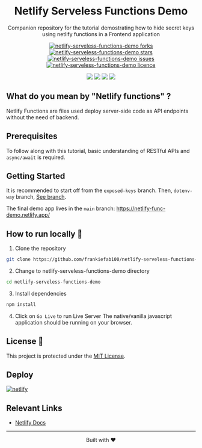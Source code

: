 <div align="center">
 <h1>Netlify Serveless Functions Demo</h1>
 <p>Companion repository for the tutorial demostrating how to hide secret keys using netlify functions in a Frontend application</p>

<p align="center">
<a href="https://github.com/frankiefab100/netlify-serveless-functions-demo/fork" target="blank">
<img src="https://img.shields.io/github/forks/frankiefab100/netlify-serveless-functions-demo?style=flat-square" alt="netlify-serveless-functions-demo forks"/>
</a>
<a href="https://github.com/frankiefab100/netlify-serveless-functions-demo/stargazers" target="blank">
<img src="https://img.shields.io/github/stars/frankiefab100/netlify-serveless-functions-demo?style=flat-square" alt="netlify-serveless-functions-demo stars"/>
</a>
<a href="https://github.com/frankiefab100/netlify-serveless-functions-demo/issues" target="blank">
<img src="https://img.shields.io/github/issues/frankiefab100/netlify-serveless-functions-demo?style=flat-square" alt="netlify-serveless-functions-demo issues"/>
</a>
<a href="https://github.com/frankiefab100/netlify-serveless-functions-demo/blob/main/LICENSE" target="blank">
<img src="https://img.shields.io/github/license/frankiefab100/netlify-serveless-functions-demo?style=flat-square" alt="netlify-serveless-functions-demo licence" />
</a>
</p>

<p>
<img src="https://img.shields.io/badge/HTML5-E34F26?style=for-the-badge&logo=html5&logoColor=white">
<img src="https://img.shields.io/badge/CSS3-1572B6?style=for-the-badge&logo=css3&logoColor=white">
<img src="https://img.shields.io/badge/JavaScript-323330?style=for-the-badge&logo=javascript&logoColor=F7DF1E">
<img src="https://img.shields.io/badge/Netlify-00C7B7?style=for-the-badge&logo=netlify&logoColor=white">
</p>
</div>

## What do you mean by "Netlify functions" ?
Netlify Functions are files used deploy server-side code as API endpoints without the need of backend.

## Prerequisites

To follow along with this tutorial, basic understanding of RESTful APIs and  `async/await` is required.

## Getting Started
It is recommended to start off from the `exposed-keys` branch.
Then, `dotenv-way` branch, [See  branch](https://github.com/frankiefab100/netlify-serveless-functions-demo/tree/dotenv-way).

The final demo app lives in the `main` branch: <https://netlify-func-demo.netlify.app/>


## How to run locally 🚀

1. Clone the repository

```BASH
git clone https://github.com/frankiefab100/netlify-serveless-functions-demo.git
```

2. Change to netlify-serveless-functions-demo directory

```BASH
cd netlify-serveless-functions-demo
```

3. Install dependencies

```BASH
npm install
```

4. Click on `Go Live` to run Live Server
The native/vanilla javascript application should be running on your browser. 


## License 📜
This project is protected under the [MIT License](./License).

## Deploy
[![netlify](https://www.netlify.com/img/deploy/button.svg)](https://app.netlify.com/start/deploy?repository=https://github.com/frankiefab100/netlify-serveless-functions-demo)

## Relevant Links

- [Netlify Docs](https://docs.netlify.com/functions/overview/)


<hr>
<p align="center">
Built with ❤️
</p>
